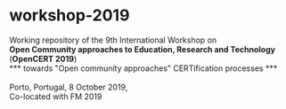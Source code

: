 # workshop-2019
Working repository of the 9th International Workshop on
<br />
<b>Open Community approaches to Education, Research and Technology</b>
<br />
(<b>OpenCERT 2019</b>)
<br />
*** towards "Open community approaches" CERTification processes ***
<br />
<br />
Porto, Portugal, 8 October 2019,
<br />
Co-located with FM 2019
